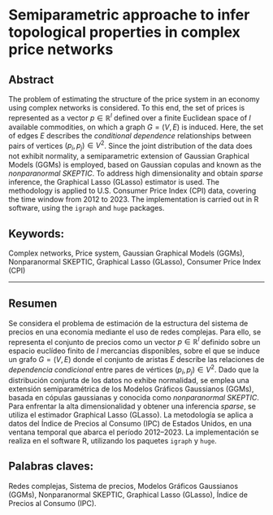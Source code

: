 # Semiparametric approache to infer topological properties in complex price networks

## Abstract
 
The problem of estimating the structure of the price system in an economy using complex networks is considered. To this end, the set of prices is represented as a vector $p \in \mathbb{R}^{l}$ defined over a finite Euclidean space of $l$ available commodities, on which a graph $G = (V, E)$ is induced. Here, the set of edges $E$ describes the *conditional dependence* relationships between pairs of vertices $(p_{i}, p_{j}) \in V^{2}$. Since the joint distribution of the data does not exhibit normality, a semiparametric extension of Gaussian Graphical Models (GGMs) is employed, based on Gaussian copulas and known as the *nonparanormal SKEPTIC*. To address high dimensionality and obtain *sparse* inference, the Graphical Lasso (GLasso) estimator is used. The methodology is applied to U.S. Consumer Price Index (CPI) data, covering the time window from 2012 to 2023. The implementation is carried out in R software, using the `igraph` and `huge` packages.  

## Keywords:

Complex networks, Price system, Gaussian Graphical Models (GGMs), Nonparanormal SKEPTIC, Graphical Lasso (GLasso), Consumer Price Index (CPI)

--- 

## Resumen 

Se considera el problema de estimación de la estructura del sistema de precios en una economía mediante el uso de redes complejas. Para ello, se representa el conjunto de precios como un vector $p \in \mathbb{R}^{l}$ definido sobre un espacio euclídeo finito de $l$ mercancias disponibles, sobre el que se induce un grafo $G = (V, E)$ donde el conjunto de aristas $E$ describe las relaciones de *dependencia condicional* entre pares de vértices $(p_{i}, p_{j}) \in V^{2}$. Dado que la distribución conjunta de los datos no exhibe normalidad, se emplea una extensión semiparamétrica de los Modelos Gráficos Gaussianos (GGMs), basada en cópulas gaussianas y conocida como *nonparanormal SKEPTIC*. Para enfrentar la alta dimensionalidad y obtener una inferencia *sparse*, se utiliza el estimador Graphical Lasso (GLasso). La metodología se aplica a datos del Índice de Precios al Consumo (IPC) de Estados Unidos, en una ventana temporal que abarca el período 2012–2023. La implementación se realiza en el software R, utilizando los paquetes `igraph` y `huge`.

## Palabras claves: 

Redes complejas, Sistema de precios, Modelos Gráficos Gaussianos (GGMs), Nonparanormal SKEPTIC, Graphical Lasso (GLasso), Índice de Precios al Consumo (IPC).